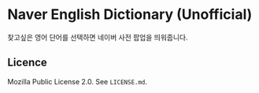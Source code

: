 # Naver English Dictionary (Unofficial)

찾고싶은 영어 단어를 선택하면 네이버 사전 팝업을 띄워줍니다.

## Licence

Mozilla Public License 2.0. See `LICENSE.md`.
